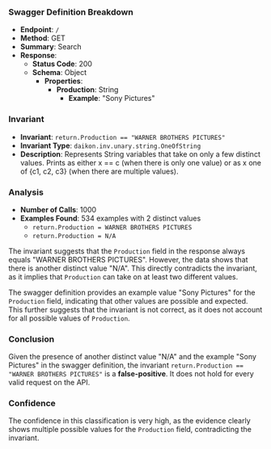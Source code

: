 ### Swagger Definition Breakdown

- **Endpoint**: `/`
- **Method**: GET
- **Summary**: Search
- **Response**:
  - **Status Code**: 200
  - **Schema**: Object
    - **Properties**:
      - **Production**: String
        - **Example**: "Sony Pictures"

### Invariant

- **Invariant**: `return.Production == "WARNER BROTHERS PICTURES"`
- **Invariant Type**: `daikon.inv.unary.string.OneOfString`
- **Description**: Represents String variables that take on only a few distinct values. Prints as either x == c (when there is only one value) or as x one of {c1, c2, c3} (when there are multiple values).

### Analysis

- **Number of Calls**: 1000
- **Examples Found**: 534 examples with 2 distinct values
  - `return.Production = WARNER BROTHERS PICTURES`
  - `return.Production = N/A`

The invariant suggests that the `Production` field in the response always equals "WARNER BROTHERS PICTURES". However, the data shows that there is another distinct value "N/A". This directly contradicts the invariant, as it implies that `Production` can take on at least two different values.

The swagger definition provides an example value "Sony Pictures" for the `Production` field, indicating that other values are possible and expected. This further suggests that the invariant is not correct, as it does not account for all possible values of `Production`.

### Conclusion

Given the presence of another distinct value "N/A" and the example "Sony Pictures" in the swagger definition, the invariant `return.Production == "WARNER BROTHERS PICTURES"` is a **false-positive**. It does not hold for every valid request on the API.

### Confidence

The confidence in this classification is very high, as the evidence clearly shows multiple possible values for the `Production` field, contradicting the invariant.
